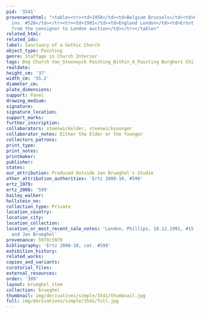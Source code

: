 ```yaml
---
pid: '3541'
provenancehtml: "<table><tr><td>1958</td><td>Belgium Brussels</td><td>Palais des Beaux-Art
  inv. #528</td></tr><tr><td>1991</td><td>England London</td><td>Ernst M. Segall inerited
  from the consignor to London auction</td></tr></table>"
related_html:
related_ids:
label: Sanctuary of a Gothic Church
object_type: Painting
genre: Staffage in Church Interior
tags: Dog Church Van_Steenwyck Painting_Within_A_Painting Burghers Children Interior_Scene
realdate:
height_cm: '37'
width_cm: '55.2'
diameter_cm:
plate_dimensions:
support: Panel
drawing_medium:
signature:
signature_location:
support_marks:
further_inscription:
collaborators: steenwickelder, steenwickyounger
collaborator_notes: Either the Elder or the Younger
collectors_patrons:
print_type:
print_notes:
printmaker:
publisher:
states:
our_attribution: Produced Outside Jan Brueghel's Studio
other_attribution_authorities: 'Ertz 2008-10, #599'
ertz_1979:
ertz_2008: '599'
bailey_walker:
hollstein_no:
collection_type: Private
location_country:
location_city:
location_collection:
location_or_most_recent_sale_notes: 'London, Phillips, 10.12.1991, #15 as Frans Francken
  and Jan Brueghel'
provenance: 5978|5979
bibliography: 'Ertz 2008-10, cat. #599'
exhibition_history:
related_works:
copies_and_variants:
curatorial_files:
external_resources:
order: '389'
layout: brueghel_item
collection: brueghel
thumbnail: img/derivatives/simple/3541/thumbnail.jpg
full: img/derivatives/simple/3541/full.jpg
---
```

